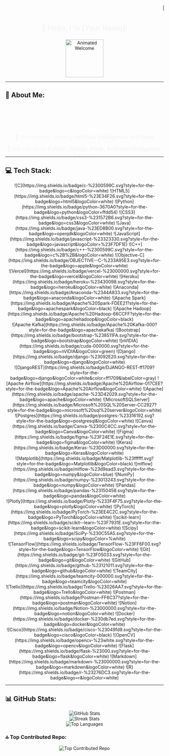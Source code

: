 <!-- Hiệu ứng CSS: Các dòng About Me sẽ xuất hiện theo thứ tự với hiệu ứng fadeIn -->
<style>
@keyframes fadeInUp {
  0% {
    opacity: 0;
    transform: translateY(20px);
  }
  100% {
    opacity: 1;
    transform: translateY(0);
  }
}
.about-line {
  display: block;
  font-size: 1.2em;
  animation: fadeInUp 1s ease forwards;
  opacity: 0;
}
.about-line:nth-child(1) { animation-delay: 0.5s; }
.about-line:nth-child(2) { animation-delay: 1s; }
.about-line:nth-child(3) { animation-delay: 1.5s; }
.about-line:nth-child(4) { animation-delay: 2s; }

/* Thêm hiệu ứng động cho tiêu đề */
@keyframes scaleIn {
  0% { transform: scale(0.8); opacity: 0; }
  100% { transform: scale(1); opacity: 1; }
}
.dynamic-title {
  animation: scaleIn 1s ease forwards;
}

/* Hiệu ứng marquee động cho dòng chào mừng */
.marquee {
  width: 100%;
  overflow: hidden;
  white-space: nowrap;
  box-sizing: border-box;
}
.marquee span {
  display: inline-block;
  padding-left: 100%;
  animation: marquee 10s linear infinite;
}
@keyframes marquee {
  0% { transform: translate(0, 0); }
  100% { transform: translate(-100%, 0); }
}
</style>

<!-- Phần chào mừng với marquee động -->
<div class="marquee">
  <span>🌟 Welcome to My GitHub Profile! 🌟</span>
</div>

<h1 align="center" class="dynamic-title">👋 Hello, I'm [Your Name]!</h1>
<p align="center">
  <img src="https://media.giphy.com/media/l0HlQ7LRal3u4FZ6c/giphy.gif" width="120" alt="Animated Welcome">
</p>

---

## 💫 About Me:
<div align="center">
  <span class="about-line">🔭 I’m currently working on <strong>Handsupchat</strong> and <strong>ACT4</strong></span><br>
  <span class="about-line">🤝 I’m looking for help with <strong>Python</strong> and <strong>Artificial Intelligence</strong>.</span><br>
  <span class="about-line">🌱 I’m currently learning <strong>Artificial Intelligence</strong> and <strong>Odoo</strong></span><br>
  <span class="about-line">💬 Ask me about <strong>Python, Django, Flask, Artificial Intelligence, Selenium</strong></span>
</div>

---

## 💻 Tech Stack:
<p align="center">
  ![C](https://img.shields.io/badge/c-%2300599C.svg?style=for-the-badge&logo=c&logoColor=white)
  ![HTML5](https://img.shields.io/badge/html5-%23E34F26.svg?style=for-the-badge&logo=html5&logoColor=white)
  ![Python](https://img.shields.io/badge/python-3670A0?style=for-the-badge&logo=python&logoColor=ffdd54)
  ![CSS3](https://img.shields.io/badge/css3-%231572B6.svg?style=for-the-badge&logo=css3&logoColor=white)
  ![Java](https://img.shields.io/badge/java-%23ED8B00.svg?style=for-the-badge&logo=openjdk&logoColor=white)
  ![JavaScript](https://img.shields.io/badge/javascript-%23323330.svg?style=for-the-badge&logo=javascript&logoColor=%23F7DF1E)
  ![C++](https://img.shields.io/badge/c++-%2300599C.svg?style=for-the-badge&logo=c%2B%2B&logoColor=white)
  ![Objective-C](https://img.shields.io/badge/OBJECTIVE--C-%233A95E3.svg?style=for-the-badge&logo=apple&logoColor=white)
  <br>
  ![Vercel](https://img.shields.io/badge/vercel-%23000000.svg?style=for-the-badge&logo=vercel&logoColor=white)
  ![Heroku](https://img.shields.io/badge/heroku-%23430098.svg?style=for-the-badge&logo=heroku&logoColor=white)
  ![Anaconda](https://img.shields.io/badge/Anaconda-%2344A833.svg?style=for-the-badge&logo=anaconda&logoColor=white)
  ![Apache Spark](https://img.shields.io/badge/Apache%20Spark-FDEE21?style=for-the-badge&logo=apachespark&logoColor=black)
  ![Apache Hadoop](https://img.shields.io/badge/Apache%20Hadoop-66CCFF?style=for-the-badge&logo=apachehadoop&logoColor=black)
  <br>
  ![Apache Kafka](https://img.shields.io/badge/Apache%20Kafka-000?style=for-the-badge&logo=apachekafka)
  ![Bootstrap](https://img.shields.io/badge/bootstrap-%238511FA.svg?style=for-the-badge&logo=bootstrap&logoColor=white)
  ![nVIDIA](https://img.shields.io/badge/cuda-000000.svg?style=for-the-badge&logo=nVIDIA&logoColor=green)
  ![Django](https://img.shields.io/badge/django-%23092E20.svg?style=for-the-badge&logo=django&logoColor=white)
  <br>
  ![DjangoREST](https://img.shields.io/badge/DJANGO-REST-ff1709?style=for-the-badge&logo=django&logoColor=white&color=ff1709&labelColor=gray)
  ![Apache Airflow](https://img.shields.io/badge/Apache%20Airflow-017CEE?style=for-the-badge&logo=Apache%20Airflow&logoColor=white)
  ![Apache](https://img.shields.io/badge/apache-%23D42029.svg?style=for-the-badge&logo=apache&logoColor=white)
  ![MicrosoftSQLServer](https://img.shields.io/badge/Microsoft%20SQL%20Server-CC2927?style=for-the-badge&logo=microsoft%20sql%20server&logoColor=white)
  <br>
  ![Postgres](https://img.shields.io/badge/postgres-%23316192.svg?style=for-the-badge&logo=postgresql&logoColor=white)
  ![Canva](https://img.shields.io/badge/Canva-%2300C4CC.svg?style=for-the-badge&logo=Canva&logoColor=white)
  ![Figma](https://img.shields.io/badge/figma-%23F24E1E.svg?style=for-the-badge&logo=figma&logoColor=white)
  ![Keras](https://img.shields.io/badge/Keras-%23D00000.svg?style=for-the-badge&logo=Keras&logoColor=white)
  <br>
  ![Matplotlib](https://img.shields.io/badge/Matplotlib-%23ffffff.svg?style=for-the-badge&logo=Matplotlib&logoColor=black)
  ![mlflow](https://img.shields.io/badge/mlflow-%23d9ead3.svg?style=for-the-badge&logo=numpy&logoColor=blue)
  ![NumPy](https://img.shields.io/badge/numpy-%23013243.svg?style=for-the-badge&logo=numpy&logoColor=white)
  ![Pandas](https://img.shields.io/badge/pandas-%23150458.svg?style=for-the-badge&logo=pandas&logoColor=white)
  <br>
  ![Plotly](https://img.shields.io/badge/Plotly-%233F4F75.svg?style=for-the-badge&logo=plotly&logoColor=white)
  ![PyTorch](https://img.shields.io/badge/PyTorch-%23EE4C2C.svg?style=for-the-badge&logo=PyTorch&logoColor=white)
  ![scikit-learn](https://img.shields.io/badge/scikit--learn-%23F7931E.svg?style=for-the-badge&logo=scikit-learn&logoColor=white)
  ![Scipy](https://img.shields.io/badge/SciPy-%230C55A5.svg?style=for-the-badge&logo=scipy&logoColor=%white)
  <br>
  ![TensorFlow](https://img.shields.io/badge/TensorFlow-%23FF6F00.svg?style=for-the-badge&logo=TensorFlow&logoColor=white)
  ![Git](https://img.shields.io/badge/git-%23F05033.svg?style=for-the-badge&logo=git&logoColor=white)
  ![GitHub](https://img.shields.io/badge/github-%23121011.svg?style=for-the-badge&logo=github&logoColor=white)
  ![TeamCity](https://img.shields.io/badge/teamcity-000000.svg?style=for-the-badge&logo=teamcity&logoColor=white)
  <br>
  ![Trello](https://img.shields.io/badge/Trello-%23026AA7.svg?style=for-the-badge&logo=Trello&logoColor=white)
  ![Postman](https://img.shields.io/badge/Postman-FF6C37?style=for-the-badge&logo=postman&logoColor=white)
  ![Notion](https://img.shields.io/badge/Notion-%23000000.svg?style=for-the-badge&logo=notion&logoColor=white)
  ![Docker](https://img.shields.io/badge/docker-%230db7ed.svg?style=for-the-badge&logo=docker&logoColor=white)
  <br>
  ![Cisco](https://img.shields.io/badge/cisco-%23049fd9.svg?style=for-the-badge&logo=cisco&logoColor=black)
  ![OpenCV](https://img.shields.io/badge/opencv-%23white.svg?style=for-the-badge&logo=opencv&logoColor=white)
  ![Flask](https://img.shields.io/badge/flask-%23000.svg?style=for-the-badge&logo=flask&logoColor=white)
  ![Markdown](https://img.shields.io/badge/markdown-%23000000.svg?style=for-the-badge&logo=markdown&logoColor=white)
  ![R](https://img.shields.io/badge/r-%23276DC3.svg?style=for-the-badge&logo=r&logoColor=white)
</p>

---

## 📊 GitHub Stats:
<p align="center">
  <img src="https://github-readme-stats.vercel.app/api?username=quoctoandang&theme=blue-green&hide_border=false&include_all_commits=false&count_private=false" alt="GitHub Stats"><br>
  <img src="https://nirzak-streak-stats.vercel.app/?user=quoctoandang&theme=blue-green&hide_border=false" alt="Streak Stats"><br>
  <img src="https://github-readme-stats.vercel.app/api/top-langs/?username=quoctoandang&theme=blue-green&hide_border=false&include_all_commits=false&count_private=false&layout=compact" alt="Top Languages">
</p>

### 🔝 Top Contributed Repo:
<p align="center">
  <img src="https://github-contributor-stats.vercel.app/api?username=quoctoandang&limit=5&theme=blue-green&combine_all_yearly_contributions=true" alt="Top Contributed Repo">
</p>

<!-- Proudly created with GPRM ( https://gprm.itsvg.in ) -->
